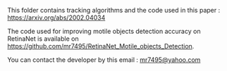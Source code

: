 This folder contains tracking algorithms and the code used in this paper : https://arxiv.org/abs/2002.04034

The code used for improving motile objects detection accuracy on RetinaNet is available on https://github.com/mr7495/RetinaNet_Motile_objects_Detection.

You can contact the developer by this email : mr7495@yahoo.com
